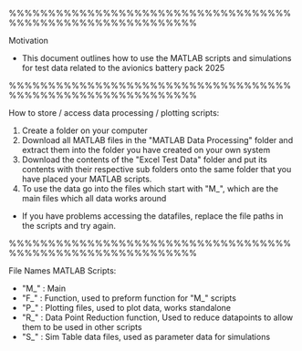 %%%%%%%%%%%%%%%%%%%%%%%%%%%%%%%%%%%%%%%%%%%%%%%%%%%%%%%%%%%%

Motivation 
- This document outlines how to use the MATLAB scripts and simulations for test data related to the avionics battery pack 2025

%%%%%%%%%%%%%%%%%%%%%%%%%%%%%%%%%%%%%%%%%%%%%%%%%%%%%%%%%%%%

How to store / access data processing / plotting scripts: 

1. Create a folder on your computer
2. Download all MATLAB files in the "MATLAB Data Processing" folder and extract them into the folder you have created on your own system
3. Download the contents of the "Excel Test Data" folder and put its contents with their respective sub folders onto the same folder that you have placed your MATLAB scripts. 
4. To use the data go into the files which start with "M_", which are the main files which all data works around

- If you have problems accessing the datafiles, replace the file paths in the scripts and try again. 

%%%%%%%%%%%%%%%%%%%%%%%%%%%%%%%%%%%%%%%%%%%%%%%%%%%%%%%%%%%%

File Names MATLAB Scripts: 
- "M_" : Main 
- "F_" : Function, used to preform function for "M_" scripts
- "P_" : Plotting files, used to plot data, works standalone 
- "R_" : Data Point Reduction function, Used to reduce datapoints to allow them to be used in other scripts
- "S_" : Sim Table data files, used as parameter data for simulations 
